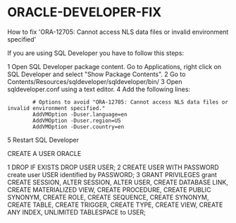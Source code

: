 # ORACLE-DEVELOPER-FIX
How to fix 'ORA-12705: Cannot access NLS data files or invalid environment specified'


If you are using SQL Developer you have to follow this steps:

   1 Open SQL Developer package content. Go to Applications, right click on SQL Developer and select "Show Package Contents".
   2 Go to Contents/Resources/sqldeveloper/sqldeveloper/bin/
   3 Open sqldeveloper.conf using a text editor.
   4 Add the following lines:

            # Options to avoid "ORA-12705: Cannot access NLS data files or invalid environment specified."
            AddVMOption -Duser.language=en
            AddVMOption -Duser.region=US
            AddVMOption -Duser.country=en

   5 Restart SQL Developer
   
   
   CREATE A USER ORACLE
   
   1 DROP IF EXISTS
               DROP USER USER;
   2 CREATE USER WITH PASSWORD
               create user USER identified by PASSWORD;
   3 GRANT PRIVILEGES
              grant CREATE SESSION, ALTER SESSION, ALTER USER, CREATE DATABASE LINK, CREATE  MATERIALIZED VIEW,
              CREATE PROCEDURE, CREATE PUBLIC SYNONYM, CREATE ROLE, CREATE SEQUENCE, CREATE SYNONYM, CREATE TABLE, 
              CREATE TRIGGER, CREATE TYPE, CREATE VIEW, CREATE ANY INDEX, UNLIMITED TABLESPACE to USER;



